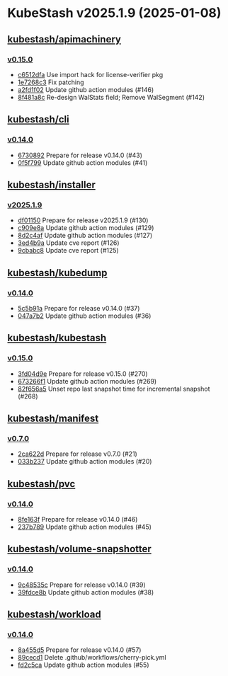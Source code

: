 # KubeStash v2025.1.9 (2025-01-08)


## [kubestash/apimachinery](https://github.com/kubestash/apimachinery)

### [v0.15.0](https://github.com/kubestash/apimachinery/releases/tag/v0.15.0)

- [c6512dfa](https://github.com/kubestash/apimachinery/commit/c6512dfa) Use import hack for license-verifier pkg
- [1e7268c3](https://github.com/kubestash/apimachinery/commit/1e7268c3) Fix patching
- [a2fd1f02](https://github.com/kubestash/apimachinery/commit/a2fd1f02) Update github action modules (#146)
- [8f481a8c](https://github.com/kubestash/apimachinery/commit/8f481a8c) Re-design WalStats field; Remove WalSegment (#142)



## [kubestash/cli](https://github.com/kubestash/cli)

### [v0.14.0](https://github.com/kubestash/cli/releases/tag/v0.14.0)

- [6730892](https://github.com/kubestash/cli/commit/6730892) Prepare for release v0.14.0 (#43)
- [0f5f799](https://github.com/kubestash/cli/commit/0f5f799) Update github action modules (#41)



## [kubestash/installer](https://github.com/kubestash/installer)

### [v2025.1.9](https://github.com/kubestash/installer/releases/tag/v2025.1.9)

- [df01150](https://github.com/kubestash/installer/commit/df01150) Prepare for release v2025.1.9 (#130)
- [c909e8a](https://github.com/kubestash/installer/commit/c909e8a) Update github action modules (#129)
- [8d2c4af](https://github.com/kubestash/installer/commit/8d2c4af) Update github action modules (#127)
- [3ed4b9a](https://github.com/kubestash/installer/commit/3ed4b9a) Update cve report (#126)
- [9cbabc8](https://github.com/kubestash/installer/commit/9cbabc8) Update cve report (#125)



## [kubestash/kubedump](https://github.com/kubestash/kubedump)

### [v0.14.0](https://github.com/kubestash/kubedump/releases/tag/v0.14.0)

- [5c5b91a](https://github.com/kubestash/kubedump/commit/5c5b91a) Prepare for release v0.14.0 (#37)
- [047a7b2](https://github.com/kubestash/kubedump/commit/047a7b2) Update github action modules (#36)



## [kubestash/kubestash](https://github.com/kubestash/kubestash)

### [v0.15.0](https://github.com/kubestash/kubestash/releases/tag/v0.15.0)

- [3fd04d9e](https://github.com/kubestash/kubestash/commit/3fd04d9e) Prepare for release v0.15.0 (#270)
- [673266f1](https://github.com/kubestash/kubestash/commit/673266f1) Update github action modules (#269)
- [82f656a5](https://github.com/kubestash/kubestash/commit/82f656a5) Unset repo last snapshot time for incremental snapshot (#268)



## [kubestash/manifest](https://github.com/kubestash/manifest)

### [v0.7.0](https://github.com/kubestash/manifest/releases/tag/v0.7.0)

- [2ca622d](https://github.com/kubestash/manifest/commit/2ca622d) Prepare for release v0.7.0 (#21)
- [033b237](https://github.com/kubestash/manifest/commit/033b237) Update github action modules (#20)



## [kubestash/pvc](https://github.com/kubestash/pvc)

### [v0.14.0](https://github.com/kubestash/pvc/releases/tag/v0.14.0)

- [8fe163f](https://github.com/kubestash/pvc/commit/8fe163f) Prepare for release v0.14.0 (#46)
- [237b789](https://github.com/kubestash/pvc/commit/237b789) Update github action modules (#45)



## [kubestash/volume-snapshotter](https://github.com/kubestash/volume-snapshotter)

### [v0.14.0](https://github.com/kubestash/volume-snapshotter/releases/tag/v0.14.0)

- [9c48535c](https://github.com/kubestash/volume-snapshotter/commit/9c48535c) Prepare for release v0.14.0 (#39)
- [39fdce8b](https://github.com/kubestash/volume-snapshotter/commit/39fdce8b) Update github action modules (#38)



## [kubestash/workload](https://github.com/kubestash/workload)

### [v0.14.0](https://github.com/kubestash/workload/releases/tag/v0.14.0)

- [8a455d5](https://github.com/kubestash/workload/commit/8a455d5) Prepare for release v0.14.0 (#57)
- [89cecd1](https://github.com/kubestash/workload/commit/89cecd1) Delete .github/workflows/cherry-pick.yml
- [fd2c5ca](https://github.com/kubestash/workload/commit/fd2c5ca) Update github action modules (#55)



